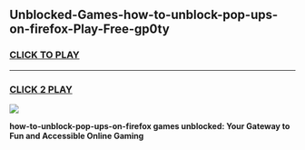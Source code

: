 
## Unblocked-Games-how-to-unblock-pop-ups-on-firefox-Play-Free-gp0ty
<h3>
<a href="https://premium76.site?title=how-to-unblock-pop-ups-on-firefox&ref=21A">CLICK TO PLAY</a></h3>
<hr>

<h3>
<a href="https://premium76.site?title=how-to-unblock-pop-ups-on-firefox&ref=21A">CLICK 2 PLAY</a>
  
</h3>

<a href="https://premium76.site?title=how-to-unblock-pop-ups-on-firefox&ref=21A"><img src="https://clearcache.store/games.png"></a>


**how-to-unblock-pop-ups-on-firefox games unblocked: Your Gateway to Fun and Accessible Online Gaming**
